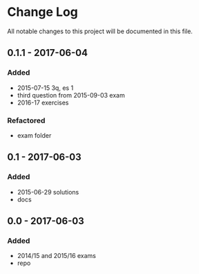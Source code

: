 # Change Log
All notable changes to this project will be documented in this file.

## 0.1.1 - 2017-06-04   

### Added
- 2015-07-15 3q, es 1
- third question from 2015-09-03 exam
- 2016-17 exercises

### Refactored
- exam folder

## 0.1 - 2017-06-03

### Added
- 2015-06-29 solutions
- docs

## 0.0 - 2017-06-03

### Added
- 2014/15 and 2015/16 exams
- repo
